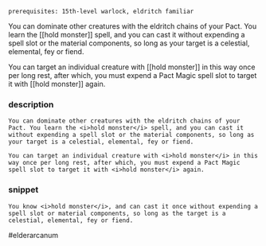 `prerequisites: 15th-level warlock, eldritch familiar`

You can dominate other creatures with the eldritch chains of your Pact. You learn the [[hold monster]] spell, and you can cast it without expending a spell slot or the material components, so long as your target is a celestial, elemental, fey or fiend.

You can target an individual creature with [[hold monster]] in this way once per long rest, after which, you must expend a Pact Magic spell slot to target it with [[hold monster]] again.
### description
```
You can dominate other creatures with the eldritch chains of your Pact. You learn the <i>hold monster</i> spell, and you can cast it without expending a spell slot or the material components, so long as your target is a celestial, elemental, fey or fiend.

You can target an individual creature with <i>hold monster</i> in this way once per long rest, after which, you must expend a Pact Magic spell slot to target it with <i>hold monster</i> again.
```

### snippet
```
You know <i>hold monster</i>, and can cast it once without expending a spell slot or material components, so long as the target is a celestial, elemental, fey or fiend.
```

#elderarcanum
